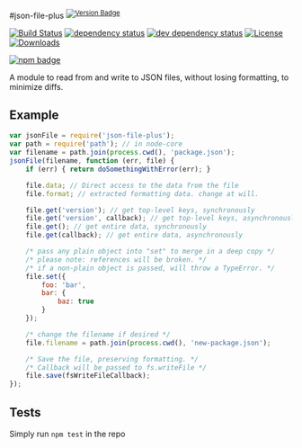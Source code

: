 #json-file-plus <sup>[![Version Badge][2]][1]</sup>

[![Build Status][3]][4]
[![dependency status][5]][6]
[![dev dependency status][7]][8]
[![License][license-image]][license-url]
[![Downloads][downloads-image]][downloads-url]

[![npm badge][9]][1]

A module to read from and write to JSON files, without losing formatting, to minimize diffs.

## Example
```js
var jsonFile = require('json-file-plus');
var path = require('path'); // in node-core
var filename = path.join(process.cwd(), 'package.json');
jsonFile(filename, function (err, file) {
	if (err) { return doSomethingWithError(err); }

	file.data; // Direct access to the data from the file
	file.format; // extracted formatting data. change at will.

	file.get('version'); // get top-level keys, synchronously
	file.get('version', callback); // get top-level keys, asynchronously
	file.get(); // get entire data, synchronously
	file.get(callback); // get entire data, asynchronously

	/* pass any plain object into "set" to merge in a deep copy */
	/* please note: references will be broken. */
	/* if a non-plain object is passed, will throw a TypeError. */
	file.set({
		foo: 'bar',
		bar: {
			baz: true
		}
	});

	/* change the filename if desired */
	file.filename = path.join(process.cwd(), 'new-package.json');

	/* Save the file, preserving formatting. */
	/* Callback will be passed to fs.writeFile */
	file.save(fsWriteFileCallback);
});
```

## Tests
Simply run `npm test` in the repo

[1]: https://npmjs.org/package/json-file-plus
[2]: http://vb.teelaun.ch/ljharb/node-json-file.svg
[3]: https://travis-ci.org/ljharb/node-json-file.svg
[4]: https://travis-ci.org/ljharb/node-json-file
[5]: https://david-dm.org/ljharb/node-json-file.svg
[6]: https://david-dm.org/ljharb/node-json-file
[7]: https://david-dm.org/ljharb/node-json-file/dev-status.svg
[8]: https://david-dm.org/ljharb/node-json-file#info=devDependencies
[9]: https://nodei.co/npm/json-file-plus.png?downloads=true&stars=true
[license-image]: http://img.shields.io/npm/l/json-file-plus.svg
[license-url]: LICENSE
[downloads-image]: http://img.shields.io/npm/dm/json-file-plus.svg
[downloads-url]: https://npmjs.org/package/json-file-plus

